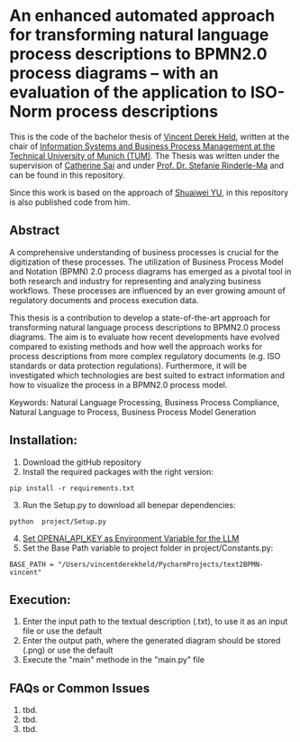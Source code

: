 # An enhanced automated approach for transforming natural language process descriptions to BPMN2.0 process diagrams – with an evaluation of the application to ISO-Norm process descriptions

This is the code of the bachelor thesis of [Vincent Derek Held](mailto:vincent.held@tum.de), written at the chair
of [Information Systems and Business Process Management at the Technical University of Munich (TUM)](https://www.cs.cit.tum.de/bpm/chair/).
The Thesis was written under the supervision of [Catherine Sai](mailto:catherine.sai@tum.de) and
under [Prof. Dr. Stefanie Rinderle-Ma](mailto:stefanie.rinderle-ma@tum.de) and can be found in this repository.

Since this work is based on the approach of [Shuaiwei YU](https://github.com/ShuaiweiYu/text2BPMN), in this repository
is also published code from him.

## Abstract

A comprehensive understanding of business processes is crucial for the digitization of these processes. The utilization
of Business Process Model and Notation (BPMN) 2.0 process diagrams has emerged as a pivotal tool in both research and
industry for representing and analyzing business workflows. These processes are influenced by an ever growing amount of
regulatory documents and process execution data.

This thesis is a contribution to develop a state-of-the-art approach for transforming natural language process
descriptions to BPMN2.0 process diagrams. The aim is to evaluate how recent developments have evolved compared to
existing methods and how well the approach works for process descriptions from more complex regulatory documents (e.g.
ISO standards or data protection regulations). Furthermore, it will be investigated which technologies are best suited
to extract information and how to visualize the process in a BPMN2.0 process model.

Keywords: Natural Language Processing, Business Process Compliance, Natural Language to Process, Business Process Model
Generation

## Installation:

1. Download the gitHub repository
2. Install the required packages with the right version:

```      
pip install -r requirements.txt
```

3. Run the Setup.py to download all benepar dependencies:

```
python  project/Setup.py
```

4. [Set OPENAI_API_KEY as Environment Variable for the LLM](https://help.openai.com/en/articles/5112595-best-practices-for-api-key-safety)
5. Set the Base Path variable to project folder in project/Constants.py:

```
BASE_PATH = "/Users/vincentderekheld/PycharmProjects/text2BPMN-vincent"
```

## Execution:

1. Enter the input path to the textual description  (.txt), to use it as an input file or use the default
2. Enter the output path, where the generated diagram should be stored (.png) or use the default
3. Execute the "main" methode in the "main.py" file

## FAQs or Common Issues

1. tbd.
2. tbd.
3. tbd.